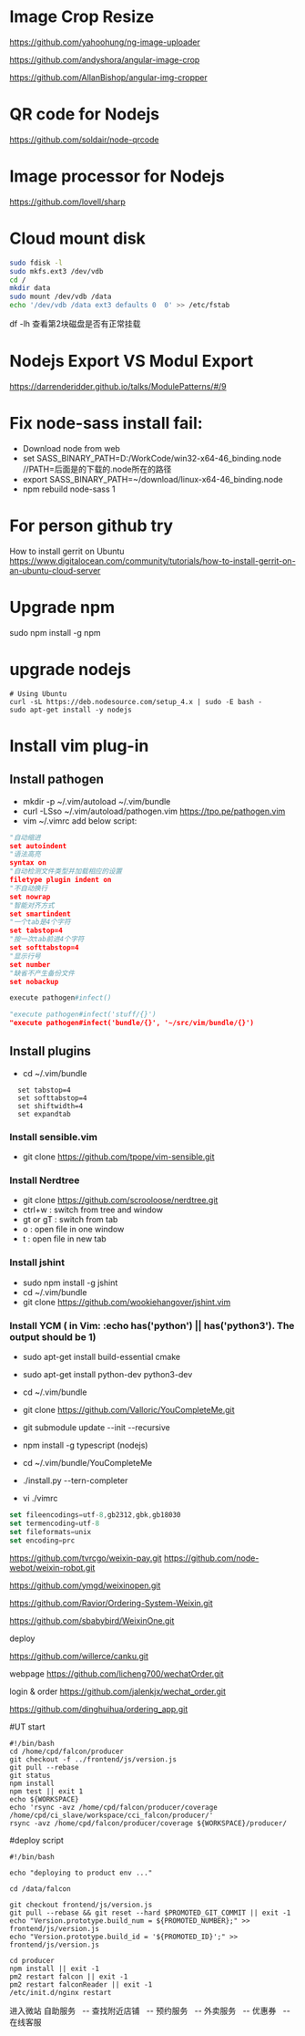 # Image Crop Resize
https://github.com/yahoohung/ng-image-uploader

https://github.com/andyshora/angular-image-crop

https://github.com/AllanBishop/angular-img-cropper   

# QR code for Nodejs
https://github.com/soldair/node-qrcode

# Image processor for Nodejs
https://github.com/lovell/sharp

# Cloud mount disk
```bash
sudo fdisk -l
sudo mkfs.ext3 /dev/vdb
cd /
mkdir data
sudo mount /dev/vdb /data
echo '/dev/vdb /data ext3 defaults 0  0' >> /etc/fstab
```
df -lh 查看第2块磁盘是否有正常挂载

# Nodejs Export VS Modul Export 
https://darrenderidder.github.io/talks/ModulePatterns/#/9


# Fix node-sass install fail:
* Download node from web
* set SASS_BINARY_PATH=D:/WorkCode/win32-x64-46_binding.node //PATH=后面是的下载的.node所在的路径
* export SASS_BINARY_PATH=~/download/linux-x64-46_binding.node
* npm rebuild node-sass
1


# For person github try 
How to install gerrit on Ubuntu
https://www.digitalocean.com/community/tutorials/how-to-install-gerrit-on-an-ubuntu-cloud-server

# Upgrade npm 
sudo npm install -g npm
# upgrade nodejs
```
# Using Ubuntu
curl -sL https://deb.nodesource.com/setup_4.x | sudo -E bash -
sudo apt-get install -y nodejs
```
# Install vim plug-in
## Install pathogen 
* mkdir -p ~/.vim/autoload ~/.vim/bundle
* curl -LSso ~/.vim/autoload/pathogen.vim https://tpo.pe/pathogen.vim
* vim ~/.vimrc add below script:
```python
"自动缩进
set autoindent
"语法高亮
syntax on
"自动检测文件类型并加载相应的设置
filetype plugin indent on
"不自动换行
set nowrap
"智能对齐方式
set smartindent
"一个tab是4个字符
set tabstop=4
"按一次tab前进4个字符
set softtabstop=4
"显示行号
set number
"缺省不产生备份文件
set nobackup

execute pathogen#infect()

"execute pathogen#infect('stuff/{}')
"execute pathogen#infect('bundle/{}', '~/src/vim/bundle/{}')
```
## Install plugins
* cd ~/.vim/bundle
```
  set tabstop=4
  set softtabstop=4
  set shiftwidth=4
  set expandtab
```
### Install sensible.vim
* git clone https://github.com/tpope/vim-sensible.git
### Install Nerdtree
* git clone https://github.com/scrooloose/nerdtree.git
* ctrl+w : switch from tree and window
* gt or gT : switch from tab
* o : open file in one window
* t : open file in new tab

### Install jshint
* sudo npm install -g jshint
* cd ~/.vim/bundle
* git clone https://github.com/wookiehangover/jshint.vim

### Install YCM (  in Vim: :echo has('python') || has('python3'). The output should be 1)
* sudo apt-get install build-essential cmake
* sudo apt-get install python-dev python3-dev
* cd ~/.vim/bundle
* git clone https://github.com/Valloric/YouCompleteMe.git
* git submodule update --init --recursive

* npm install -g typescript     (nodejs)
* cd ~/.vim/bundle/YouCompleteMe
* ./install.py --tern-completer

* vi ./vimrc
```javascript
set fileencodings=utf-8,gb2312,gbk,gb18030
set termencoding=utf-8
set fileformats=unix
set encoding=prc
```

https://github.com/tvrcgo/weixin-pay.git
https://github.com/node-webot/weixin-robot.git

https://github.com/ymgd/weixinopen.git

https://github.com/Ravior/Ordering-System-Weixin.git

https://github.com/sbabybird/WeixinOne.git


deploy

https://github.com/willerce/canku.git



webpage
https://github.com/licheng700/wechatOrder.git

login & order
https://github.com/jalenkjx/wechat_order.git


https://github.com/dinghuihua/ordering_app.git


#UT start
```
#!/bin/bash
cd /home/cpd/falcon/producer
git checkout -f ../frontend/js/version.js
git pull --rebase
git status
npm install
npm test || exit 1
echo ${WORKSPACE}
echo 'rsync -avz /home/cpd/falcon/producer/coverage /home/cpd/ci_slave/workspace/cci_falcon/producer/'
rsync -avz /home/cpd/falcon/producer/coverage ${WORKSPACE}/producer/
```

#deploy script
```
#!/bin/bash

echo "deploying to product env ..."

cd /data/falcon

git checkout frontend/js/version.js
git pull --rebase && git reset --hard $PROMOTED_GIT_COMMIT || exit -1
echo "Version.prototype.build_num = ${PROMOTED_NUMBER};" >> frontend/js/version.js
echo "Version.prototype.build_id = '${PROMOTED_ID}';" >> frontend/js/version.js

cd producer
npm install || exit -1
pm2 restart falcon || exit -1
pm2 restart falconReader || exit -1
/etc/init.d/nginx restart
```

进入微站
自助服务
   -- 查找附近店铺
   -- 预约服务
   -- 外卖服务
   -- 优惠券
   -- 在线客服
